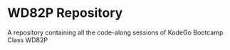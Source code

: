 # WD82P Repository
A repository containing all the code-along sessions of KodeGo Bootcamp Class WD82P